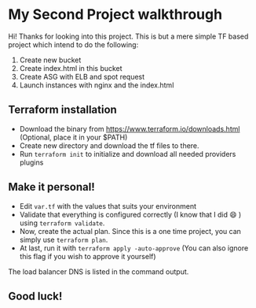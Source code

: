 # My Second Project walkthrough

Hi! Thanks for looking into this project. This is but a mere simple TF based project which intend to do the following:
1. Create new bucket
2. Create index.html in this bucket
3. Create ASG with ELB and spot request
4. Launch instances with nginx and the index.html

## Terraform installation

* Download the binary from https://www.terraform.io/downloads.html (Optional, place it in your $PATH)
* Create new directory and download the tf files to there.
* Run `terraform init` to initialize and download all needed providers plugins

## Make it personal!
* Edit `var.tf` with the values that suits your environment
* Validate that everything is configured correctly (I know that I did :smile: ) using `terraform validate`.
* Now, create the actual plan. Since this is a one time project, you can simply use `terraform plan`.
* At last, run it with `terraform apply -auto-approve` (You can also ignore this flag if you wish to approve it yourself)

The load balancer DNS is listed in the command output. 

## Good luck!
